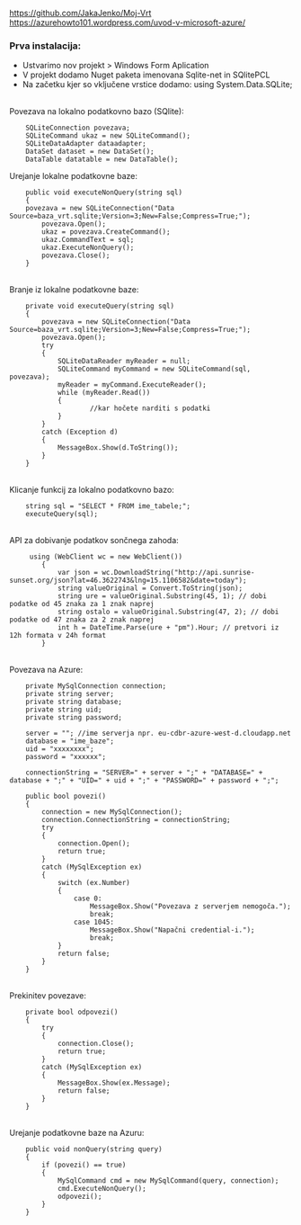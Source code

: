 https://github.com/JakaJenko/Moj-Vrt
https://azurehowto101.wordpress.com/uvod-v-microsoft-azure/
<h3>Prva instalacija:</h3>
<ul>
        <li>Ustvarimo nov projekt > Windows Form Aplication</li>
        <li>V projekt dodamo Nuget paketa imenovana Sqlite-net in SQlitePCL</li>
        <li>Na začetku kjer so vključene vrstice dodamo: using System.Data.SQLite;</li>
</ul>
</br>Povezava na lokalno podatkovno bazo (SQlite):

        SQLiteConnection povezava;
        SQLiteCommand ukaz = new SQLiteCommand();
        SQLiteDataAdapter dataadapter;
        DataSet dataset = new DataSet();
        DataTable datatable = new DataTable();
        
Urejanje lokalne podatkovne baze:

        public void executeNonQuery(string sql)
        {
        povezava = new SQLiteConnection("Data    Source=baza_vrt.sqlite;Version=3;New=False;Compress=True;");
            povezava.Open();
            ukaz = povezava.CreateCommand();
            ukaz.CommandText = sql;
            ukaz.ExecuteNonQuery();
            povezava.Close();
        }
</br>
Branje iz lokalne podatkovne baze:

        private void executeQuery(string sql)
        {
            povezava = new SQLiteConnection("Data Source=baza_vrt.sqlite;Version=3;New=False;Compress=True;");
            povezava.Open();
            try
            {
                SQLiteDataReader myReader = null;
                SQLiteCommand myCommand = new SQLiteCommand(sql, povezava);
                myReader = myCommand.ExecuteReader();
                while (myReader.Read())
                {
                        //kar hočete narditi s podatki
                }
            }
            catch (Exception d)
            {
                MessageBox.Show(d.ToString());
            }
        }

</br>Klicanje funkcij za lokalno podatkovno bazo:

        string sql = "SELECT * FROM ime_tabele;";
        executeQuery(sql);
        
</br>API za dobivanje podatkov sončnega zahoda:

         using (WebClient wc = new WebClient())
            {
                var json = wc.DownloadString("http://api.sunrise-sunset.org/json?lat=46.3622743&lng=15.1106582&date=today");
                string valueOriginal = Convert.ToString(json);
                string ure = valueOriginal.Substring(45, 1); // dobi podatke od 45 znaka za 1 znak naprej
                string ostalo = valueOriginal.Substring(47, 2); // dobi podatke od 47 znaka za 2 znak naprej
                int h = DateTime.Parse(ure + "pm").Hour; // pretvori iz 12h formata v 24h format
            }
</br>
Povezava na Azure:

        private MySqlConnection connection;
        private string server;
        private string database;
        private string uid;
        private string password;
        
        server = ""; //ime serverja npr. eu-cdbr-azure-west-d.cloudapp.net
        database = "ime_baze";
        uid = "xxxxxxxx";
        password = "xxxxxx";
        
        connectionString = "SERVER=" + server + ";" + "DATABASE=" + database + ";" + "UID=" + uid + ";" + "PASSWORD=" + password + ";";
        
        public bool povezi()
        {
            connection = new MySqlConnection();
            connection.ConnectionString = connectionString;
            try
            {
                connection.Open();
                return true;
            }
            catch (MySqlException ex)
            {
                switch (ex.Number)
                {
                    case 0:
                        MessageBox.Show("Povezava z serverjem nemogoča.");
                        break;
                    case 1045:
                        MessageBox.Show("Napačni credential-i.");
                        break;
                }
                return false;
            }
        }
</br>
Prekinitev povezave:

        private bool odpovezi()
        {
            try
            {
                connection.Close();
                return true;
            }
            catch (MySqlException ex)
            {
                MessageBox.Show(ex.Message);
                return false;
            }
        }

</br>Urejanje podatkovne baze na Azuru:

        public void nonQuery(string query)
        {
            if (povezi() == true)
            {
                MySqlCommand cmd = new MySqlCommand(query, connection);
                cmd.ExecuteNonQuery();
                odpovezi();
            }
        }  
